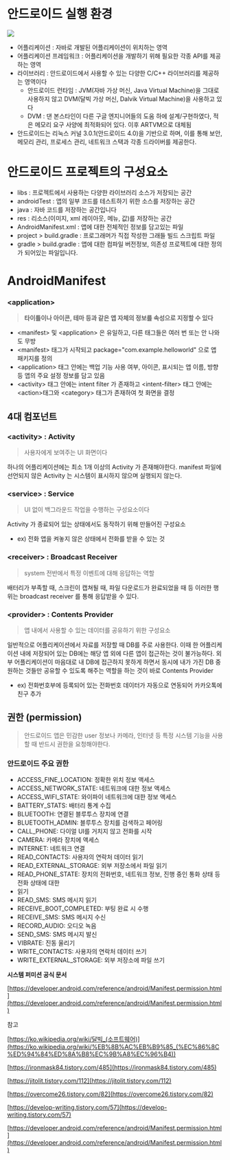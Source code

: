 # 안드로이드 실행 환경
![](https://velog.velcdn.com/images/minseo-and/post/07f5966c-1923-4265-b795-e7fa7cb23640/image.png)
- 어플리케이션 : 자바로 개발된 어플리케이션이 위치하는 영역
- 어플리케이션 프레임워크 : 어플리케이션을 개발하기 위해 필요한 각종 API를 제공하는 영역
- 라이브러리 : 안드로이드에서 사용할 수 있는 다양한 C/C++ 라이브러리를 제공하는 영역이다
    - 안드로이드 런타임 : JVM(자바 가상 머신, Java Virtual Machine)을 그대로 사용하지 않고 DVM(달빅 가상 머신, Dalvik Virtual Machine)을 사용하고 있다
    - DVM : 댄 본스타인이 다른 구글 엔지니어들의 도움 하에 설계/구현하였다, 적은 메모리 요구 사양에 최적화되어 있다. 이후 ARTVM으로 대체됨
- 안드로이드는 리눅스 커널 3.0.1(안드로이드 4.0)을 기반으로 하며, 이를 통해 보안, 메모리 관리, 프로세스 관리, 네트워크 스택과 각종 드라이버를 제공한다.

# 안드로이드 프로젝트의 구성요소

- libs : 프로젝트에서 사용하는 다양한 라이브러리 소스가 저장되는 공간
- androidTest : 앱의 일부 코드를 테스트하기 위한 소스를 저장하는 공간
- java : 자바 코드를 저장하는 공간입니다
- res : 리소스(이미지, xml 레이아웃, 메뉴, 값)를 저장하는 공간
- AndroidManifest.xml : 앱에 대한 전체적인 정보를 담고있는 파일
- project > build.gradle : 프로그래머가 직접 작성한 그래들 빌드 스크립트 파일
- gradle > build.gradle : 앱에 대한 컴파일 버전정보, 의존성 프로젝트에 대한 정의가 되어있는 파일입니다.

# AndroidManifest

### <application\>

> **타이틀이나 아이콘, 테마 등과 같은 앱 자체의 정보를 속성으로 지정할 수 있다**
> 
- <manifest\> 및 <application\> 은 유일하고, 다른 태그들은 여러 번 또는 안 나와도 무방
- <manifest\> 태그가 시작되고 package="com.example.helloworld" 으로 앱 패키지를 정의
- <application\> 태그 안에는 백업 기능 사용 여부, 아이콘, 표시되는 앱 이름, 방향 등 앱의 주요 설정 정보를 담고 있음
- <activity\> 태그 안에는 intent filter 가 존재하고 <intent-filter\> 태그 안에는 <action\>태그와 <category\> 태그가 존재하여 첫 화면을 결정

## 4대 컴포넌트

### <activity\> : Activity

> 사용자에게 보여주는 UI 화면이다
> 

하나의 어플리케이션에는 최소 1개 이상의 Activity 가 존재해야한다. manifest 파일에 선언되지 않은 Activity 는 시스템이 표시하지 않으며 실행되지 않는다.

### <service\> : Service

> UI 없이 백그라운드 작업을 수행하는 구성요소이다
> 

Activity 가 종료되어 있는 상태에서도 동작하기 위해 만들어진 구성요소 

- ex) 전화 앱을 켜놓지 않은 상태에서 전화를 받을 수 있는 것

### <receiver\> : Broadcast Receiver

> system 전반에서 특정 이벤트에 대해 응답하는 역할
> 

배터리가 부족할 때, 스크린이 캡쳐될 때, 파일 다운로드가 완료되었을 때 등 이러한 행위는 broadcast receiver 를 통해 응답받을 수 있다.

### <provider\> : Contents Provider

> 앱 내에서 사용할 수 있는 데이터를 공유하기 위한 구성요소
> 

일반적으로 어플리케이션에서 자료를 저장할 때 DB를 주로 사용한다. 이때 한 어플리케이션 내에 저장되어 있는 DB에는 해당 앱 외에 다른 앱이 접근하는 것이 불가능하다.
외부 어플리케이션이 마음대로 내 DB에 접근하지 못하게 하면서 동시에 내가 가진 DB 중 원하는 것들만 공유할 수 있도록 해주는 역할을 하는 것이 바로 Contents Provider

- ex) 전화번호부에 등록되어 있는 전화번호 데이터가 자동으로 연동되어 카카오톡에 친구 추가

## 권한 (permission)

> 안드로이드 앱은 민감한 user 정보나 카메라, 인터넷 등 특정 시스템 기능을 사용할 때 반드시 권한을 요청해야한다.
> 

### 안드로이드 주요 권한

- ACCESS_FINE_LOCATION: 정확한 위치 정보 액세스
- ACCESS_NETWORK_STATE: 네트워크에 대한 정보 액세스
- ACCESS_WIFI_STATE: 와이파이 네트워크에 대한 정보 액세스
- BATTERY_STATS: 배터리 통계 수집
- BLUETOOTH: 연결된 블루투스 장치에 연결
- BLUETOOTH_ADMIN: 블루투스 장치를 검색하고 페어링
- CALL_PHONE: 다이얼 UI를 거치지 않고 전화를 시작
- CAMERA: 카메라 장치에 액세스
- INTERNET: 네트워크 연결
- READ_CONTACTS: 사용자의 연락처 데이터 읽기
- READ_EXTERNAL_STORAGE: 외부 저장소에서 파일 읽기
- READ_PHONE_STATE: 장치의 전화번호, 네트워크 정보, 진행 중인 통화 상태 등 전화 상태에 대한
- 읽기
- READ_SMS: SMS 메시지 읽기
- RECEIVE_BOOT_COMPLETED: 부팅 완료 시 수행
- RECEIVE_SMS: SMS 메시지 수신
- RECORD_AUDIO: 오디오 녹음
- SEND_SMS: SMS 메시지 발신
- VIBRATE: 진동 울리기
- WRITE_CONTACTS: 사용자의 연락처 데이터 쓰기
- WRITE_EXTERNAL_STORAGE: 외부 저장소에 파일 쓰기

**시스템 퍼미션 공식 문서**

[https://developer.android.com/reference/android/Manifest.permission.html](https://developer.android.com/reference/android/Manifest.permission.html)

참고

[https://ko.wikipedia.org/wiki/달빅_(소프트웨어)](https://ko.wikipedia.org/wiki/%EB%8B%AC%EB%B9%85_(%EC%86%8C%ED%94%84%ED%8A%B8%EC%9B%A8%EC%96%B4))

[https://ironmask84.tistory.com/485](https://ironmask84.tistory.com/485)

[https://jitolit.tistory.com/112](https://jitolit.tistory.com/112)

[https://overcome26.tistory.com/82](https://overcome26.tistory.com/82)

[https://develop-writing.tistory.com/57](https://develop-writing.tistory.com/57)

[https://developer.android.com/reference/android/Manifest.permission.html](https://developer.android.com/reference/android/Manifest.permission.html)